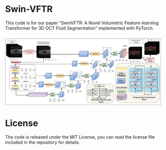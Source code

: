 # Swin-VFTR
This code is for our paper "SwinVFTR: A Novel Volumetric Feature-learning
Transformer for 3D OCT Fluid Segmentation" implemented with PyTorch. 

![](img1.png)


# License
The code is released under the MIT License, you can read the license file included in the repository for details.
